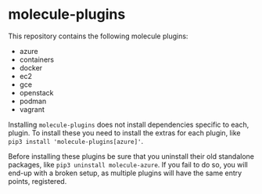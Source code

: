 # molecule-plugins

This repository contains the following molecule plugins:

- azure
- containers
- docker
- ec2
- gce
- openstack
- podman
- vagrant


Installing `molecule-plugins` does not install dependencies specific to each,
plugin. To install these you need to install the extras for each plugin, like
`pip3 install 'molecule-plugins[azure]'`.

Before installing these plugins be sure that you uninstall their old standalone
packages, like `pip3 uninstall molecule-azure`. If you fail to do so, you will
end-up with a broken setup, as multiple plugins will have the same entry points,
registered.
